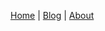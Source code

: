 [Home](https://zombiedogz.github.io/) | [Blog](https://zombiedogz.github.io/blog.md) | [About](https://zombiedogz.github.io/about.html)
